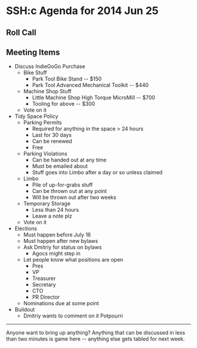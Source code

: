SSH:c Agenda for 2014 Jun 25
============================

Roll Call
---------

Meeting Items
-------------

- Discuss IndieGoGo Purchase
	- Bike Stuff
		- Park Tool Bike Stand -- $150
		- Park Tool Advanced Mechanical Toolkit -- $440
	- Machine Shop Stuff
		- Little Machine Shop High Torque MicroMill	-- $700
		- Tooling for above -- $300
	- Vote on it
- Tidy Space Policy
	- Parking Permits
		- Required for anything in the space > 24 hours
		- Last for 30 days
		- Can be renewed
		- Free
	- Parking Violations
		- Can be handed out at any time
		- Must be emailed about
		- Stuff goes into Limbo after a day or so unless claimed
	- Limbo
		- Pile of up-for-grabs stuff
		- Can be thrown out at any point
		- Will be thrown out after two weeks
	- Temporary Storage
		- Less than 24 hours
		- Leave a note plz
	- Vote on it
- Elections
	- Must happen before July 16
	- Must happen after new bylaws
	- Ask Dmitriy for status on bylaws
		- Agocs might step in
	- Let people know what positions are open
		- Pres
		- VP
		- Treasurer
		- Secretary
		- CTO
		- PR Director
	- Nominations due at some point
- Buildout
	- Dmitriy wants to comment on it
Potpourri
---------

Anyone want to bring up anything? Anything that can be discussed in less than two minutes is game here -- anything else gets tabled for next week.
